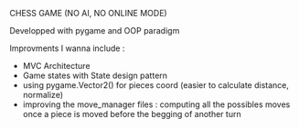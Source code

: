 

CHESS GAME (NO AI, NO ONLINE MODE)

Developped with pygame and OOP paradigm

Improvments I wanna include : 
- MVC Architecture
- Game states with State design pattern
- using pygame.Vector2() for pieces coord (easier to calculate distance, normalize)
- improving the move_manager files : computing all the possibles moves once a piece is moved before the begging of another turn

